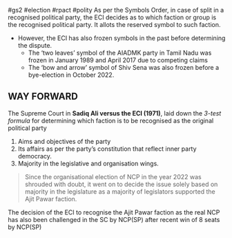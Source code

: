 #gs2 #election #rpact #polity 
As per the Symbols Order, in case of split in a recognised political party, the ECI decides as to which faction or group is the recognised political party. It allots the reserved symbol to such faction.
- However, the ECI has also frozen symbols in the past before determining the dispute.
	- The ‘two leaves’ symbol of the AIADMK party in Tamil Nadu was frozen in January 1989 and April 2017 due to competing claims
	- The ‘bow and arrow’ symbol of Shiv Sena was also frozen before a bye-election in October 2022.

## WAY FORWARD
The Supreme Court in **Sadiq Ali versus the ECI (1971)**, laid down the *3-test formula* for determining which faction is to be recognised as the original political party
1. Aims and objectives of the party
2.  Its affairs as per the party’s constitution that reflect inner party democracy.
3.   Majority in the legislative and organisation wings.

>Since the organisational election of NCP in the year 2022 was shrouded with doubt, it went on to decide the issue solely based on majority in the legislature as a majority of legislators supported the Ajit Pawar faction.

 The decision of the ECI to recognise the Ajit Pawar faction as the real NCP has also been challenged in the SC by NCP(SP) after recent win of 8 seats by NCP(SP)